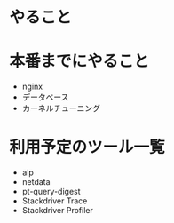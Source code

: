 # やること


# 本番までにやること
- nginx
- データベース
- カーネルチューニング



# 利用予定のツール一覧
- alp
- netdata
- pt-query-digest
- Stackdriver Trace
- Stackdriver Profiler
